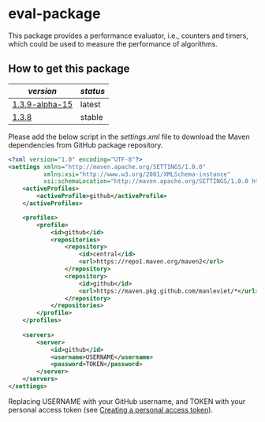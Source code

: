 # eval-package

This package provides a performance evaluator, i.e., counters and timers, which could be used to measure the performance of algorithms.

## How to get this package

| *version* | *status* |
|---|---|
| [1.3.9-alpha-15](https://github.com/manleviet/CA-CDR-V2/packages/1408656)| latest |
| [1.3.8](https://github.com/manleviet/CA-CDR-V2/packages/1408656?version=1.3.8) | stable |

Please add the below script in the *settings.xml* file to download the Maven dependencies from GitHub package repository.

```xml
<?xml version="1.0" encoding="UTF-8"?>
<settings xmlns="http://maven.apache.org/SETTINGS/1.0.0"
          xmlns:xsi="http://www.w3.org/2001/XMLSchema-instance"
          xsi:schemaLocation="http://maven.apache.org/SETTINGS/1.0.0 http://maven.apache.org/xsd/settings-1.0.0.xsd">
    <activeProfiles>
        <activeProfile>github</activeProfile>
    </activeProfiles>

    <profiles>
        <profile>
            <id>github</id>
            <repositories>
                <repository>
                    <id>central</id>
                    <url>https://repo1.maven.org/maven2</url>
                </repository>
                <repository>
                    <id>github</id>
                    <url>https://maven.pkg.github.com/manleviet/*</url>
                </repository>
            </repositories>
        </profile>
    </profiles>
    
    <servers>
        <server>
            <id>github</id>
            <username>USERNAME</username>
            <password>TOKEN</password>
        </server>
    </servers>
</settings>
```
Replacing USERNAME with your GitHub username, and TOKEN with your personal access token 
(see [Creating a personal access token](https://docs.github.com/en/authentication/keeping-your-account-and-data-secure/creating-a-personal-access-token)).
